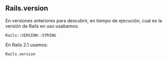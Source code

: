 ## Rails.version

En versiones anteriores para descubrir, en tiempo de ejecución, cual es la versión de Rails en uso usabamos:

	Rails::VERSION::STRING

En Rails 2.1 usamos:

	Rails.version

